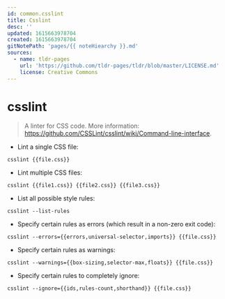 ```yaml
---
id: common.csslint
title: Csslint
desc: ''
updated: 1615663978704
created: 1615663978704
gitNotePath: 'pages/{{ noteHiearchy }}.md'
sources:
  - name: tldr-pages
    url: 'https://github.com/tldr-pages/tldr/blob/master/LICENSE.md'
    license: Creative Commons
---
```

# csslint

> A linter for CSS code.
> More information: <https://github.com/CSSLint/csslint/wiki/Command-line-interface>.

- Lint a single CSS file:

`csslint {{file.css}}`

- Lint multiple CSS files:

`csslint {{file1.css}} {{file2.css}} {{file3.css}}`

- List all possible style rules:

`csslint --list-rules`

- Specify certain rules as errors (which result in a non-zero exit code):

`csslint --errors={{errors,universal-selector,imports}} {{file.css}}`

- Specify certain rules as warnings:

`csslint --warnings={{box-sizing,selector-max,floats}} {{file.css}}`

- Specify certain rules to completely ignore:

`csslint --ignore={{ids,rules-count,shorthand}} {{file.css}}`

